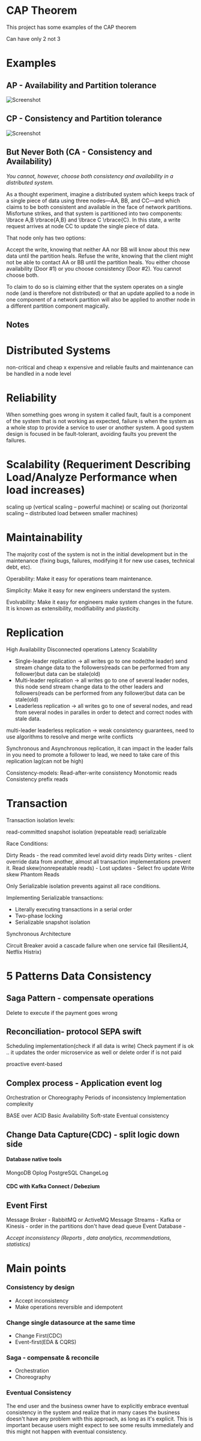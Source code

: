 # CAP Theorem
This project has some examples of the CAP theorem

Can have only 2 not 3

# Examples 

## AP - Availability and Partition tolerance

![Screenshot](availability_partition_tolerance.png)

## CP - Consistency and Partition tolerance

![Screenshot](conistency_partition_tolerance.png)

## But Never Both (CA - Consistency and Availability) 

*You cannot, however, choose both consistency and availability in a distributed system.*

As a thought experiment, imagine a distributed system which keeps track of a single piece of data using three nodes—AA, BB, and CC—and which claims to be both consistent and available in the face of network partitions. Misfortune strikes, and that system is partitioned into two components: \lbrace A,B \rbrace{A,B} and \lbrace C \rbrace{C}. In this state, a write request arrives at node CC to update the single piece of data.

That node only has two options:

Accept the write, knowing that neither AA nor BB will know about this new data until the partition heals.
Refuse the write, knowing that the client might not be able to contact AA or BB until the partition heals.
You either choose availability (Door #1) or you choose consistency (Door #2). You cannot choose both.

To claim to do so is claiming either that the system operates on a single node (and is therefore not distributed) or that an update applied to a node in one component of a network partition will also be applied to another node in a different partition component magically.

## Notes 

# Distributed Systems

non-critical and cheap x expensive and reliable
faults and maintenance can be handled in a node level

# Reliability
When something goes wrong in system it called fault, fault is a component of the system that is not working as expected, 
failure is when the system as a whole stop to provide a service to user or another system.
A good system design is focused in be fault-tolerant, avoiding faults you prevent the failures.

# Scalability (Requeriment Describing Load/Analyze Performance when load increases)
scaling up (vertical scaling – powerful machine) or scaling out (horizontal scaling – distributed load between smaller machines)

# Maintainability

The majority cost of the system is not in the initial development but in the maintenance 
(fixing bugs, failures, modifying it for new use cases, technical debt, etc).

Operability: Make it easy for operations team maintenance.

Simplicity: Make it easy for new engineers understand the system.

Evolvability: Make it easy for engineers make system changes in the future. It is known as extensibility, modifiability and plasticity.

# Replication

High Availability
Disconnected operations
Latency
Scalability

- Single-leader replication -> all writes go to one node(the leader) send stream change data to the followers(reads can be performed from any follower)but data can be stale(old)
- Multi-leader replication -> all writes go to one of several leader nodes, this node send stream change data to the other leaders and followers(reads can be performed from any follower)but data can be stale(old)
- Leaderless replication -> all writes go to one of several nodes, and read from several nodes in paralles in order to detect and correct nodes with stale data.

multi-leader leaderless replication -> weak consistency guarantees, need to use algorithms to resolve and merge write conflicts

Synchronous and Asynchronous replication, it can impact in the leader fails in you need to promote a follower to lead, we need to take care of this replication lag(can not be high) 

Consistency-models:
Read-after-write consistency
Monotomic reads
Consistency prefix reads

# Transaction

Transaction isolation levels:

read-committed
snapshot isolation (repeatable read)
serializable

Race Conditions:

Dirty Reads - the read commited level avoid dirty reads
Dirty writes - client override data from another, almost all transaction implementations prevent it. 
Read skew(nonrepeatable reads) - 
Lost updates - Select fro update
Write skew
Phantom Reads

Only Serializable isolation prevents against all race conditions.

Implementing Serializable transactions:
 - Literally executing transactions in a serial order
 - Two-phase locking
 - Serializable snapshot isolation

 Synchronous Architecture 

 Circuit Breaker avoid a cascade failure when one service fail (ResilientJ4, Netflix Histrix)

# 5 Patterns Data Consistency

## Saga Pattern - compensate operations 
 Delete to execute if the payment goes wrong 

## Reconciliation- protocol SEPA swift
 Scheduling implementation(check if all data is write)
 Check payment if is ok .. it updates the order microservice as well or delete order if is not paid

 proactive event-based

## Complex process - Application event log

 Orchestration or Choreography 
 Periods of inconsistency
 Implementation complexity

 BASE over ACID 
 Basic Availability
 Soft-state
 Eventual consistency

## Change Data Capture(CDC) - split logic down side

#### Database native tools
 MongoDB Oplog
 PostgreSQL ChangeLog

#### CDC with Kafka Connect / Debezium

## Event First

Message Broker - RabbitMQ or ActiveMQ
Message Streams - Kafka or Kinesis - order in the partitions don't have dead queue
Event Database - 

*Accept inconsistency (Reports , data analytics, recommendations, statistics)*

# Main points 
### Consistency by design
- Accept inconsistency
- Make operations reversible and idempotent

### Change single datasource at the same time
- Change First(CDC)
- Event-first(EDA & CQRS)

### Saga - compensate & reconcile
- Orchestration 
- Choreography

### Eventual Consistency
The end user and the business owner have to explicitly embrace eventual consistency in the system and realize that in many cases the business doesn't have any problem with this approach, as long as it's explicit. This is important because users might expect to see some results immediately and this might not happen with eventual consistency.
